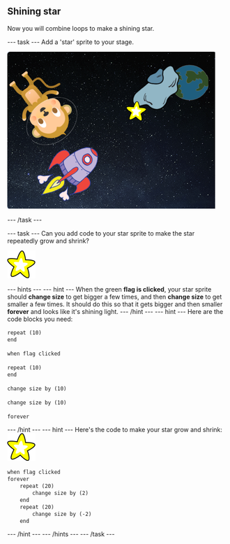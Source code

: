 ## Shining star

Now you will combine loops to make a shining star.

--- task ---
Add a 'star' sprite to your stage.

![Adding a star sprite](images/space-star-sprite.png)

--- /task ---

--- task ---
Can you add code to your star sprite to make the star repeatedly grow and shrink?

![Testing a shining star](images/sprite-star.png)

--- hints ---
--- hint ---
When the green __flag is clicked__, your star sprite should __change size__ to get bigger a few times, and then __change size__ to get smaller a few times. It should do this so that it gets bigger and then smaller __forever__ and looks like it's shining light.
--- /hint ---
--- hint ---
Here are the code blocks you need:

```blocks3
repeat (10)
end

when flag clicked

repeat (10)
end

change size by (10)

change size by (10)

forever
```
--- /hint ---
--- hint ---
Here's the code to make your star grow and shrink:
![Star sprite](images/sprite-star.png)
```blocks3
when flag clicked
forever
    repeat (20)
        change size by (2)
    end
    repeat (20)
        change size by (-2)
    end

```
--- /hint ---
--- /hints ---
--- /task ---
